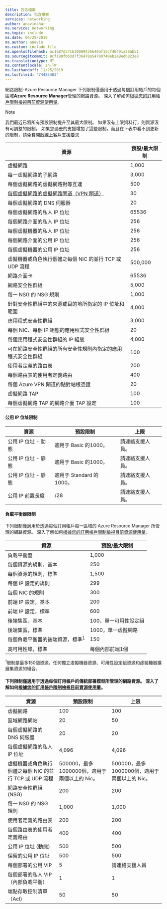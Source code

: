 ```yaml
---
title: 包含檔案
description: 包含檔案
services: networking
author: anavinahar
ms.service: networking
ms.topic: include
ms.date: 06/25/2019
ms.author: anavin
ms.custom: include file
ms.openlocfilehash: ac1687d371630089436640af15cf46491a38ab51
ms.sourcegitcommit: 8cf199fbb3d7f36478a54700740eb2e9edb823e8
ms.translationtype: MT
ms.contentlocale: zh-TW
ms.lasthandoff: 11/25/2019
ms.locfileid: "74485483"
---
```

<a name="azure-resource-manager-virtual-networking-limits"></a>網路限制-Azure Resource Manager 下列限制僅適用于透過每個訂用帳戶的每個區域**Azure Resource Manager**管理的網路資源。 深入了解如何[根據您的訂用帳戶限制檢視目前資源使用量](../articles/networking/check-usage-against-limits.md)。

> [!NOTE]
> 我們最近已將所有預設限制提升至其最大限制。 如果沒有上限資料行，則資源沒有可調整的限制。 如果您過去的支援增加了這些限制，而且在下表中看不到更新的限制，請免費[開啟線上客戶支援要求](../articles/azure-resource-manager/resource-manager-quota-errors.md)

| 資源 | 預設/最大限制 | 
| --- | --- |
| 虛擬網路 |1,000 |
| 每一虛擬網路的子網路 |3,000 |
| 每個虛擬網路的虛擬網路對等互連 |500 |
| [每個虛擬網路的虛擬網路閘道（VPN 閘道）](../articles/vpn-gateway/vpn-gateway-about-vpngateways.md#gwsku) |30 |
| 每個虛擬網路的 DNS 伺服器 |20 |
| 每個虛擬網路的私人 IP 位址 |65536 |
| 每個網路介面的私人 IP 位址 |256 |
| 每個虛擬機器的私人 IP 位址 |256 |
| 每個網路介面的公用 IP 位址 |256 |
| 每個虛擬機器的公用 IP 位址 |256 |
| 虛擬機器或角色執行個體之每個 NIC 的並行 TCP 或 UDP 流程 |500,000 |
| 網路介面卡 |65536 |
| 網路安全性群組 |5,000 |
| 每一 NSG 的 NSG 規則 |1,000 |
| 針對安全性群組中的來源或目的地所指定的 IP 位址和範圍 |4,000 |
| 應用程式安全性群組 |3,000 |
| 每個 NIC、每個 IP 組態的應用程式安全性群組 |20 |
| 每個應用程式安全性群組的 IP 組態 |4,000 |
| 可在網路安全性群組的所有安全性規則內指定的應用程式安全性群組 |100 |
| 使用者定義的路由表 |200 |
| 每個路由表的使用者定義路由 |400 |
| 每個 Azure VPN 閘道的點對站根憑證 |20 |
| 虛擬網路 TAP |100 |
| 每個虛擬網路 TAP 的網路介面 TAP 設定 |100 |

#### <a name="publicip-address"></a>公用 IP 位址限制
| 資源 | 預設限制 | 上限 |
| --- | --- | --- |
| 公用 IP 位址 - 動態 | 適用于 Basic 的1000。 |請連絡支援人員。 |
| 公用 IP 位址 - 靜態 | 適用于 Basic 的1000。 |請連絡支援人員。 |
| 公用 IP 位址 - 靜態 | 適用于 Standard 的1000。|請連絡支援人員。 |
| 公用 IP 前置長度 | /28 | 請連絡支援人員。 |

#### <a name="load-balancer"></a>負載平衡器限制
下列限制僅適用於透過每個訂用帳戶每一區域的 Azure Resource Manager 所管理的網路資源。 深入了解如何[根據您的訂用帳戶限制檢視目前資源使用量](../articles/networking/check-usage-against-limits.md)。

| 資源 | 預設/最大限制 |
| --- | --- |
| 負載平衡器 | 1,000 | 
| 每個資源的規則，基本 | 250 |
| 每個資源的規則，標準 | 1,500 | 
| 每個 IP 設定的規則 | 299 |
| 每個 NIC 的規則 | 300 |
| 前端 IP 設定，基本 | 200 |
| 前端 IP 設定，標準 | 600 |
| 後端集區，基本 | 100，單一可用性設定組 |
| 後端集區，標準 | 1000，單一虛擬網路 |
| 每個負載平衡器的後端資源，標準<sup>1</sup> | 150 |
| 高可用性埠，標準 | 每個內部前端1個 |

<sup>1</sup>限制是最多150個資源，任何獨立虛擬機器資源、可用性設定組資源和虛擬機器擴展集資源的組合。

#### <a name="virtual-networking-limits-classic"></a>下列限制僅適用于透過每個訂用帳戶的**傳統**部署模型所管理的網路資源。 深入了解如何[根據您的訂用帳戶限制檢視目前資源使用量](../articles/networking/check-usage-against-limits.md)。

| 資源 | 預設限制 | 上限 |
| --- | --- | --- |
| 虛擬網路 |100 |100 |
| 區域網路網站 |20 |50 |
| 每個虛擬網路的 DNS 伺服器 |20 |20 |
| 每個虛擬網路的私人 IP 位址 |4,096 |4,096 |
| 虛擬機器或角色執行個體之每個 NIC 的並行 TCP 或 UDP 流程 |500000，最多1000000個，適用于兩個以上的 Nic。 |500000，最多1000000個，適用于兩個以上的 Nic。 |
| 網路安全性群組 (NSG) |200 |200 |
| 每一 NSG 的 NSG 規則 |1,000 |1,000 |
| 使用者定義的路由表 |200 |200 |
| 每個路由表的使用者定義路由 |400 |400 |
| 公用 IP 位址 (動態) |500 |500 |
| 保留的公用 IP 位址 |500 |500 |
| 每個部署的公用 VIP |5 |請連絡支援人員 |
| 每個部署的私人 VIP （內部負載平衡） |1 |1 |
| 端點存取控制清單（Acl） |50 |50 |
